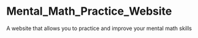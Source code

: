 # Mental_Math_Practice_Website
A website that allows you to practice and improve your mental math skills
